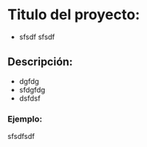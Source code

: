 # Titulo del proyecto:


- sfsdf sfsdf


## Descripción:

- dgfdg 
- sfdgfdg
- dsfdsf

### Ejemplo:
sfsdfsdf